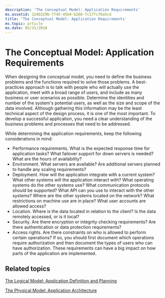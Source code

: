 ```yaml
---
description: 'The Conceptual Model: Application Requirements'
ms.assetid: 124b329b-f745-45b4-b266-7c177c76a5cd
title: 'The Conceptual Model: Application Requirements'
ms.topic: article
ms.date: 05/31/2018
---
```


# The Conceptual Model: Application Requirements

When designing the conceptual model, you need to define the business problems and the functions required to solve those problems. A best-practices approach is to talk with people who will actually use the application, meet with a broad range of users, and include as many business or user scenarios as possible. Determine the identities and number of the system's potential users, as well as the size and scope of the data involved. Although gathering this information may be the least technical aspect of the design process, it is one of the most important. To develop a successful application, you need a clear understanding of the business problems and processes that need to be addressed.

While determining the application requirements, keep the following considerations in mind:

-   Performance requirements. What is the expected response time for application tasks? What failover support for down servers is needed? What are the hours of availability?
-   Environment. What servers are available? Are additional servers planned to handle any scaling requirements?
-   Deployment. How will the application integrate with a current system? What other systems will the application interact with? What operating systems do the other systems use? What communication protocols should be supported? What API can you use to interact with the other systems? Where are the other systems located on the network? What restrictions on machine use are in place? What user accounts are allowed access?
-   Location. Where is the data located in relation to the client? Is the data remotely accessed, or is it local?
-   Security. Are there encryption or integrity checking requirements? Are there authentication or data protection requirements?
-   Access rights. Are there constraints on who is allowed to perform certain operations? If so, you should first document which operations require authorization and then document the types of users who can have authorization. These requirements can have a big impact on how parts of the application are implemented.

## Related topics

<dl> <dt>

[The Logical Model: Application Definition and Planning](the-logical-model--application-definition-and-planning.md)
</dt> <dt>

[The Physical Model: Application Architecture](the-physical-model--application-architecture.md)
</dt> </dl>

 

 




